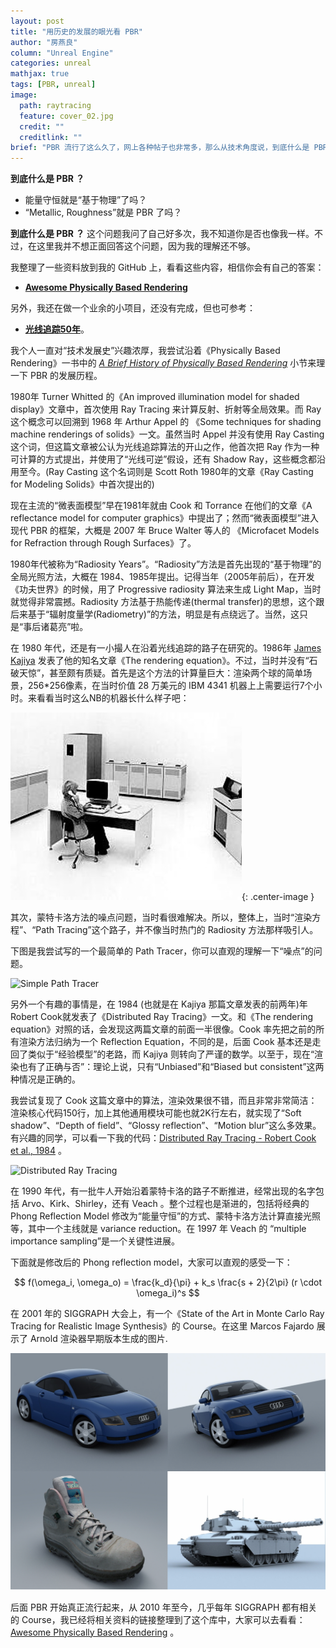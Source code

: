 ```yaml
---
layout: post
title: "用历史的发展的眼光看 PBR"
author: "房燕良"
column: "Unreal Engine"
categories: unreal
mathjax: true
tags: [PBR, unreal]
image:
  path: raytracing
  feature: cover_02.jpg
  credit: ""
  creditlink: ""
brief: "PBR 流行了这么久了，网上各种帖子也非常多，那么从技术角度说，到底什么是 PBR 呢？"
---
```


**到底什么是 PBR ？** 
- 能量守恒就是“基于物理”了吗？
- “Metallic, Roughness”就是 PBR 了吗？

**到底什么是 PBR ？** 这个问题我问了自己好多次，我不知道你是否也像我一样。不过，在这里我并不想正面回答这个问题，因为我的理解还不够。

我整理了一些资料放到我的 GitHub 上，看看这些内容，相信你会有自己的答案：
- **[Awesome Physically Based Rendering](https://github.com/neil3d/awesome-pbr)** 

另外，我还在做一个业余的小项目，还没有完成，但也可参考：
- **[光线追踪50年](https://github.com/neil3d/50YearsOfRayTracing)**。

我个人一直对“技术发展史”兴趣浓厚，我尝试沿着《Physically Based Rendering》一书中的 *[A Brief History of Physically Based Rendering](http://www.pbr-book.org/3ed-2018/Introduction/A_Brief_History_of_Physically_Based_Rendering.html)* 小节来理一下 PBR 的发展历程。

1980年 Turner Whitted 的《An improved illumination model for shaded display》文章中，首次使用 Ray Tracing 来计算反射、折射等全局效果。而 Ray 这个概念可以回溯到 1968 年 Arthur Appel 的 《Some techniques for shading machine renderings of solids》一文。虽然当时 Appel 并没有使用 Ray Casting 这个词，但这篇文章被公认为光线追踪算法的开山之作，他首次把 Ray 作为一种可计算的方式提出，并使用了“光线可逆”假设，还有 Shadow Ray，这些概念都沿用至今。(Ray Casting 这个名词则是 Scott Roth 1980年的文章《Ray Casting for Modeling Solids》中首次提出的)

现在主流的“微表面模型”早在1981年就由 Cook 和 Torrance 在他们的文章《A reflectance model for computer graphics》中提出了；然而“微表面模型”进入现代 PBR 的框架，大概是 2007 年 Bruce Walter 等人的 《Microfacet Models for Refraction through Rough Surfaces》了。

1980年代被称为“Radiosity Years”。“Radiosity”方法是首先出现的“基于物理”的全局光照方法，大概在 1984、1985年提出。记得当年（2005年前后），在开发《功夫世界》的时候，用了 Progressive radiosity 算法来生成 Light Map，当时就觉得非常震撼。Radiosity 方法基于热能传递(thermal transfer)的思想，这个跟后来基于“辐射度量学(Radiometry)”的方法，明显是有点绕远了。当然，这只是“事后诸葛亮”啦。

在 1980 年代，还是有一小撮人在沿着光线追踪的路子在研究的。1986年 [James Kajiya](https://www.microsoft.com/en-us/research/people/kajiya/) 发表了他的知名文章《The rendering equation》。不过，当时并没有“石破天惊”，甚至颇有质疑。首先是这个方法的计算量巨大：渲染两个球的简单场景，256*256像素，在当时价值 28 万美元的 IBM 4341 机器上上需要运行7个小时。来看看当时这么NB的机器长什么样子吧：

![IBM 4341](/assets/img/RTH/IBM4341.jpg){: .center-image }  

其次，蒙特卡洛方法的噪点问题，当时看很难解决。所以，整体上，当时“渲染方程”、“Path Tracing”这个路子，并不像当时热门的 Radiosity 方法那样吸引人。


下图是我尝试写的一个最简单的 Path Tracer，你可以直观的理解一下“噪点”的问题。

![Simple Path Tracer](/assets/img/RTH/kajiya/simple-path-tracer.png)

另外一个有趣的事情是，在 1984 (也就是在 Kajiya 那篇文章发表的前两年)年Robert Cook就发表了《Distributed Ray Tracing》一文。和《The rendering equation》对照的话，会发现这两篇文章的前面一半很像。Cook 率先把之前的所有渲染方法归纳为一个 Reflection Equation，不同的是，后面 Cook 基本还是走回了类似于“经验模型”的老路，而 Kajiya 则转向了严谨的数学。以至于，现在“渲染也有了正确与否”：理论上说，只有“Unbiased”和“Biased but consistent”这两种情况是正确的。

我尝试复现了 Cook 这篇文章中的算法，渲染效果很不错，而且非常非常简洁：渲染核心代码150行，加上其他通用模块可能也就2K行左右，就实现了“Soft shadow”、“Depth of field”、“Glossy reflection”、“Motion blur”这么多效果。有兴趣的同学，可以看一下我的代码：[Distributed Ray Tracing - Robert Cook et al., 1984](https://github.com/neil3d/50YearsOfRayTracing/tree/master/1984.Cook) 。

![Distributed Ray Tracing](/assets/img/RTH/cook/ScreenShot-final.png)

在 1990 年代，有一批牛人开始沿着蒙特卡洛的路子不断推进，经常出现的名字包括 Arvo、Kirk、Shirley，还有 Veach 。整个过程也是渐进的，包括将经典的 Phong Reflection Model 修改为“能量守恒”的方式、蒙特卡洛方法计算直接光照等，其中一个主线就是 variance reduction。在 1997 年 Veach 的 “multiple importance sampling”是一个关键性进展。

下面就是修改后的 Phong reflection model，大家可以直观的感受一下：  

$$
f(\omega_i, \omega_o) = \frac{k_d}{\pi} + k_s \frac{s + 2}{2\pi} (r \cdot \omega_i)^s
$$
  
在 2001 年的 SIGGRAPH 大会上，有一个《State of the Art in Monte Carlo Ray Tracing for Realistic Image Synthesis》的 Course。在这里 Marcos Fajardo 展示了 Arnold 渲染器早期版本生成的图片.

![Vehicles](/assets/img/RTH/vehicles.png)

后面 PBR 开始真正流行起来，从 2010 年至今，几乎每年 SIGGRAPH 都有相关的 Course，我已经将相关资料的链接整理到了这个库中，大家可以去看看：[Awesome Physically Based Rendering](https://github.com/neil3d/awesome-pbr) 。
